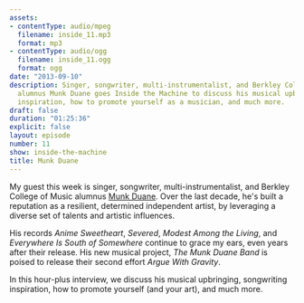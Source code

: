 ```yaml
---
assets:
- contentType: audio/mpeg
  filename: inside_11.mp3
  format: mp3
- contentType: audio/ogg
  filename: inside_11.ogg
  format: ogg
date: "2013-09-10"
description: Singer, songwriter, multi-instrumentalist, and Berkley College of Music
  alumnus Munk Duane goes Inside the Machine to discuss his musical upbringing, songwriting
  inspiration, how to promote yourself as a musician, and much more.
draft: false
duration: "01:25:36"
explicit: false
layout: episode
number: 11
show: inside-the-machine
title: Munk Duane
---
```

My guest this week is singer, songwriter, multi-instrumentalist, and Berkley College of Music alumnus [Munk Duane](http://munkduane.com). Over the last decade, he's built a reputation as a resilient, determined independent artist, by leveraging a diverse set of talents and artistic influences.

His records *Anime Sweetheart*, *Severed*, *Modest Among the Living*, and *Everywhere Is South of Somewhere* continue to grace my ears, even years after their release. His new musical project, *The Munk Duane Band* is poised to release their second effort *Argue With Gravity*.

In this hour-plus interview, we discuss his musical upbringing, songwriting inspiration, how to promote yourself (and your art), and much more.